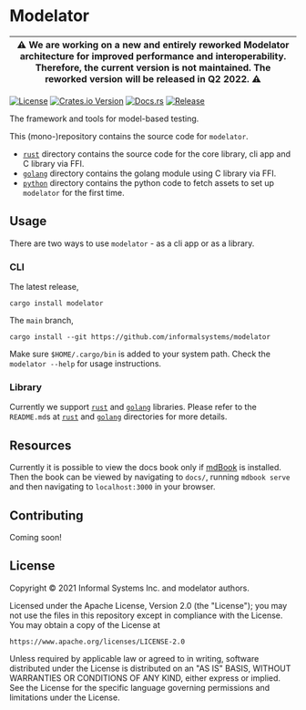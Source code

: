 # Modelator

|⚠️ We are working on a new and entirely reworked Modelator architecture for improved performance and interoperability. Therefore, the current version is not maintained. The reworked version will be released in Q2 2022. ⚠️|
|-|

[![License](https://img.shields.io/badge/License-Apache%202.0-blue.svg)](LICENSE)
[![Crates.io Version](https://img.shields.io/crates/v/modelator.svg)](https://crates.io/crates/modelator)
[![Docs.rs](https://docs.rs/modelator/badge.svg)](https://docs.rs/modelator)
[![Release](https://img.shields.io/github/v/release/informalsystems/modelator?sort=semver&include_prereleases)](https://github.com/informalsystems/modelator/releases)

The framework and tools for model-based testing.

This (mono-)repository contains the source code for `modelator`.
- [`rust`](rust) directory contains the source code for the core library, cli app and C library via FFI.
- [`golang`](golang) directory contains the golang module using C library via FFI.
- [`python`](python) directory contains the python code to fetch assets to set up `modelator` for the first time.

## Usage

There are two ways to use `modelator` - as a cli app or as a library.

### CLI

The latest release,
```
cargo install modelator
```

The `main` branch,
```
cargo install --git https://github.com/informalsystems/modelator
```

Make sure `$HOME/.cargo/bin` is added to your system path. Check the `modelator --help` for usage instructions.

### Library

Currently we support [`rust`](rust) and [`golang`](golang) libraries. Please refer to the `README.md`s at [`rust`](rust/README.md) and [`golang`](golang/README.md) directories for more details.

## Resources

Currently it is possible to view the docs book only if [mdBook](https://github.com/rust-lang/mdBook) is installed. Then the book can be viewed by navigating to `docs/`, running `mdbook serve` and then navigating to `localhost:3000` in your browser.

## Contributing

Coming soon!

## License

Copyright © 2021 Informal Systems Inc. and modelator authors.

Licensed under the Apache License, Version 2.0 (the "License"); you may not use the files in this repository except in compliance with the License. You may obtain a copy of the License at

    https://www.apache.org/licenses/LICENSE-2.0

Unless required by applicable law or agreed to in writing, software distributed under the License is distributed on an "AS IS" BASIS, WITHOUT WARRANTIES OR CONDITIONS OF ANY KIND, either express or implied. See the License for the specific language governing permissions and limitations under the License.
